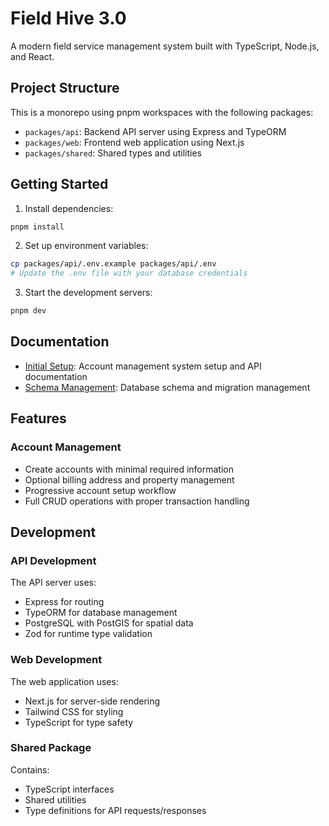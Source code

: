 # Field Hive 3.0

A modern field service management system built with TypeScript, Node.js, and React.

## Project Structure

This is a monorepo using pnpm workspaces with the following packages:

- `packages/api`: Backend API server using Express and TypeORM
- `packages/web`: Frontend web application using Next.js
- `packages/shared`: Shared types and utilities

## Getting Started

1. Install dependencies:
```bash
pnpm install
```

2. Set up environment variables:
```bash
cp packages/api/.env.example packages/api/.env
# Update the .env file with your database credentials
```

3. Start the development servers:
```bash
pnpm dev
```

## Documentation

- [Initial Setup](docs/ai-chats/initial-setup.md): Account management system setup and API documentation
- [Schema Management](docs/ai-chats/schema-management.md): Database schema and migration management

## Features

### Account Management
- Create accounts with minimal required information
- Optional billing address and property management
- Progressive account setup workflow
- Full CRUD operations with proper transaction handling

## Development

### API Development
The API server uses:
- Express for routing
- TypeORM for database management
- PostgreSQL with PostGIS for spatial data
- Zod for runtime type validation

### Web Development
The web application uses:
- Next.js for server-side rendering
- Tailwind CSS for styling
- TypeScript for type safety

### Shared Package
Contains:
- TypeScript interfaces
- Shared utilities
- Type definitions for API requests/responses
